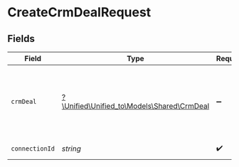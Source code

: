 # CreateCrmDealRequest


## Fields

| Field                                                                        | Type                                                                         | Required                                                                     | Description                                                                  |
| ---------------------------------------------------------------------------- | ---------------------------------------------------------------------------- | ---------------------------------------------------------------------------- | ---------------------------------------------------------------------------- |
| `crmDeal`                                                                    | [?\Unified\Unified_to\Models\Shared\CrmDeal](../../models/shared/CrmDeal.md) | :heavy_minus_sign:                                                           | A deal represents an opportunity with companies and/or contacts              |
| `connectionId`                                                               | *string*                                                                     | :heavy_check_mark:                                                           | ID of the connection                                                         |